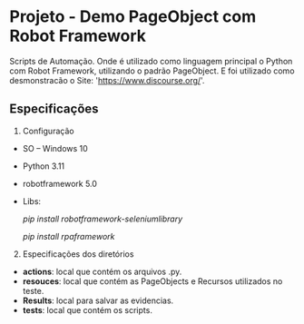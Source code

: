 # Projeto - Demo PageObject com Robot Framework 
Scripts de Automação. Onde é utilizado como linguagem principal o Python com Robot Framework, utilizando o padrão PageObject. E foi utilizado como desmonstracão o Site: 'https://www.discourse.org/'.  


## Especificações

1. Configuração

  - SO – Windows 10
  - Python 3.11
  - robotframework 5.0


  - Libs:
  
    *pip install robotframework-seleniumlibrary*

    *pip install rpaframework*




2. Especificações dos diretórios

  - **actions**: local que contém os arquivos .py.
  - **resouces**: local que contém as PageObjects e Recursos utilizados no teste.
  - **Results**: local para salvar as evidencias.
  - **tests**: local que contém os scripts.


